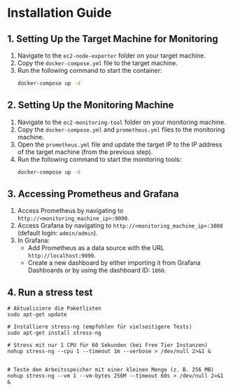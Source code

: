 # Installation Guide

## 1. Setting Up the Target Machine for Monitoring

1. Navigate to the `ec2-node-exporter` folder on your target machine.
2. Copy the `docker-compose.yml` file to the target machine.
3. Run the following command to start the container:
   ```bash
   docker-compose up -d
   ```

## 2. Setting Up the Monitoring Machine

1. Navigate to the `ec2-monitoring-tool` folder on your monitoring machine.
2. Copy the `docker-compose.yml` and `prometheus.yml` files to the monitoring machine.
3. Open the `prometheus.yml` file and update the target IP to the IP address of the target machine (from the previous step).
4. Run the following command to start the monitoring tools:
   ```bash
   docker-compose up -d
   ```

## 3. Accessing Prometheus and Grafana

1. Access Prometheus by navigating to `http://<monitoring_machine_ip>:9090`.
2. Access Grafana by navigating to `http://<monitoring_machine_ip>:3000` (default login: `admin/admin`).
3. In Grafana:
   - Add Prometheus as a data source with the URL `http://localhost:9090`.
   - Create a new dashboard by either importing it from Grafana Dashboards or by using the dashboard ID: `1860`.
  

## 4. Run a stress test

```
# Aktualisiere die Paketlisten
sudo apt-get update

# Installiere stress-ng (empfohlen für vielseitigere Tests)
sudo apt-get install stress-ng

# Stress mit nur 1 CPU für 60 Sekunden (bei Free Tier Instanzen)
nohup stress-ng --cpu 1 --timeout 1m --verbose > /dev/null 2>&1 &


# Teste den Arbeitsspeicher mit einer kleinen Menge (z. B. 256 MB)
nohup stress-ng --vm 1 --vm-bytes 256M --timeout 60s > /dev/null 2>&1 &

``` 


